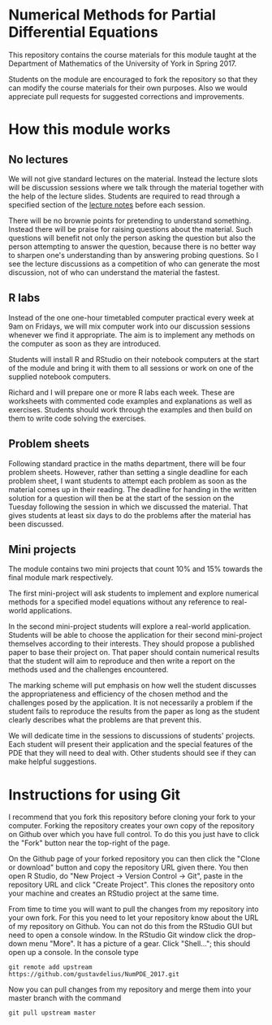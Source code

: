 # Numerical Methods for Partial Differential Equations
This repository contains the course materials for this module taught at the 
Department of Mathematics of the University of York in Spring 2017.

Students on the module are encouraged to fork the repository so that they
can modify the course materials for their own purposes. Also we would
appreciate pull requests for suggested corrections and improvements.

# How this module works

## No lectures
We will not give standard lectures on the material. Instead the lecture slots
will be discussion sessions where we talk through the material together with
the help of the lecture slides. Students are required to read through a 
specified section of the [lecture notes](https://github.com/gustavdelius/NumPDE_2017/blob/master/Lecture_notes/NumPDE_Lecture_notes.pdf) 
before each session. 

There will be no brownie points for pretending to understand something. Instead 
there will be praise for raising questions about the material. Such questions will
benefit not only the person asking the question but also the person attempting
to answer the question, because there is no better way to sharpen one's 
understanding than by answering probing questions. So I see the lecture
discussions as a competition of who can generate the most discussion, not of
who can understand the material the fastest.

## R labs
Instead of the one one-hour timetabled computer practical every week at 9am on
Fridays, we will mix computer work into our discussion sessions whenever we
find it appropriate. The aim is to implement any methods on the computer as
soon as they are introduced.

Students will install R and RStudio on their notebook  computers at the start of 
the module and bring it with them to all sessions or work on one of the 
supplied notebook computers.

Richard and I will prepare one or more R labs each week. These are worksheets
with commented code examples and explanations as well as exercises. Students
should work through the examples and then build on them to write code solving
the exercises.

## Problem sheets
Following standard practice in the maths department, there will be four
problem sheets. However, rather than setting a single deadline for each
problem sheet, I want students to attempt each problem as soon as the
material comes up in their reading. The deadline for handing in the
written solution for a question will then be at the start of the session 
on the Tuesday following the session in which we discussed the material.
That gives students at least six days to do the problems after the material
has been discussed.

## Mini projects
The module contains two mini projects that count 10% and 15% towards the final 
module mark respectively.

The first mini-project will ask students to implement and explore numerical methods
for a specified model equations without any reference to real-world applications.

In the second mini-project students will explore a real-world application. 
Students will be able to choose the application for their second mini-project 
themselves according to their interests. They should propose a published paper 
to base their project on. That paper should contain numerical results that the 
student will aim to reproduce and then write a report on the methods used
and the challenges encountered.

The marking scheme will put emphasis on how well the student discusses the 
appropriateness and efficiency of the chosen method and the challenges posed
by the application. It is not necessarily a problem if the student fails to 
reproduce the results from the paper as long as the student clearly describes 
what the problems are that prevent this.

We will dedicate time in the sessions to discussions of students' projects. 
Each student will present their application and the special features
of the PDE that they will need to deal with. Other students should see if they
can make helpful suggestions.

# Instructions for using Git

I recommend that you fork this repository before cloning your fork to your 
computer. Forking the repository creates your own copy of the repository on
Github over which you have full control. To do this you just have to click
the "Fork" button near the top-right of the page.

On the Github page of your forked repository you can then click the
"Clone or download" button and copy the repository URL given there. You then
 open R Studio, do "New Project -> Version Control -> Git", paste in the 
repository URL and click "Create Project". This clones the repository onto
your machine and creates an RStudio project at the same time.

From time to time you will want to pull the changes from my repository into
your own fork. For this you need to let your repository know about the URL
of my repository on Github. You can not do this from the RStudio GUI but
need to open a console window. In the RStudio Git window click the drop-down 
menu "More". It has a picture of a gear. Click "Shell..."; this should open 
up a console. In the console type

`git remote add upstream https://github.com/gustavdelius/NumPDE_2017.git`

Now you can pull changes from my repository and merge them into your
master branch with the command

`git pull upstream master`
